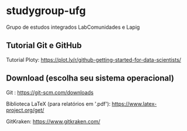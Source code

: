 # studygroup-ufg

Grupo de estudos integrados LabComunidades e Lapig

## Tutorial Git e GitHub

Tutorial Ploty: https://plot.ly/r/github-getting-started-for-data-scientists/

## Download (escolha seu sistema operacional)

Git : https://git-scm.com/downloads

Biblioteca LaTeX (para relatórios em '.pdf'): https://www.latex-project.org/get/

GitKraken: https://www.gitkraken.com/
